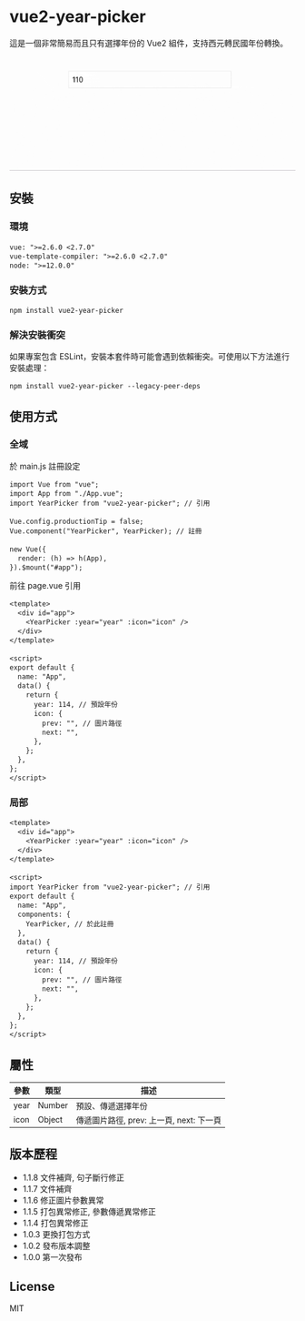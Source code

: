 # vue2-year-picker

這是一個非常簡易而且只有選擇年份的 Vue2 組件，支持西元轉民國年份轉換。

![範例](https://github.com/traveltime1221/vue2-year-picker/raw/main/src/assets/image/example.gif)

## 安裝

### 環境
```
vue: ">=2.6.0 <2.7.0"
vue-template-compiler: ">=2.6.0 <2.7.0"
node: ">=12.0.0"
```

### 安裝方式
```
npm install vue2-year-picker
```

### 解決安裝衝突
如果專案包含 ESLint，安裝本套件時可能會遇到依賴衝突。可使用以下方法進行安裝處理：
```
npm install vue2-year-picker --legacy-peer-deps
```


## 使用方式

### 全域
於 main.js 註冊設定
```
import Vue from "vue";
import App from "./App.vue";
import YearPicker from "vue2-year-picker"; // 引用

Vue.config.productionTip = false;
Vue.component("YearPicker", YearPicker); // 註冊

new Vue({
  render: (h) => h(App),
}).$mount("#app");
```

前往 page.vue 引用
```
<template>
  <div id="app">
    <YearPicker :year="year" :icon="icon" />
  </div>
</template>

<script>
export default {
  name: "App",
  data() {
    return {
      year: 114, // 預設年份
      icon: {
        prev: "", // 圖片路徑
        next: "",
      },
    };
  },
};
</script>
```

### 局部
```
<template>
  <div id="app">
    <YearPicker :year="year" :icon="icon" />
  </div>
</template>

<script>
import YearPicker from "vue2-year-picker"; // 引用
export default {
  name: "App",
  components: {
    YearPicker, // 於此註冊
  },
  data() {
    return {
      year: 114, // 預設年份
      icon: {
        prev: "", // 圖片路徑
        next: "", 
      },
    };
  },
};
</script>
```

## 屬性
|  參數 | 類型 | 描述 | 
| -------- | -------- | -------- | 
| year    | Number     | 預設、傳遞選擇年份     | 
| icon    | Object     | 傳遞圖片路徑, prev: 上一頁, next: 下一頁     | 

## 版本歷程
* 1.1.8 文件補齊, 句子斷行修正
* 1.1.7 文件補齊
* 1.1.6 修正圖片參數異常
* 1.1.5 打包異常修正, 參數傳遞異常修正
* 1.1.4 打包異常修正
* 1.0.3 更換打包方式
* 1.0.2 發布版本調整
* 1.0.0 第一次發布

## License
MIT
